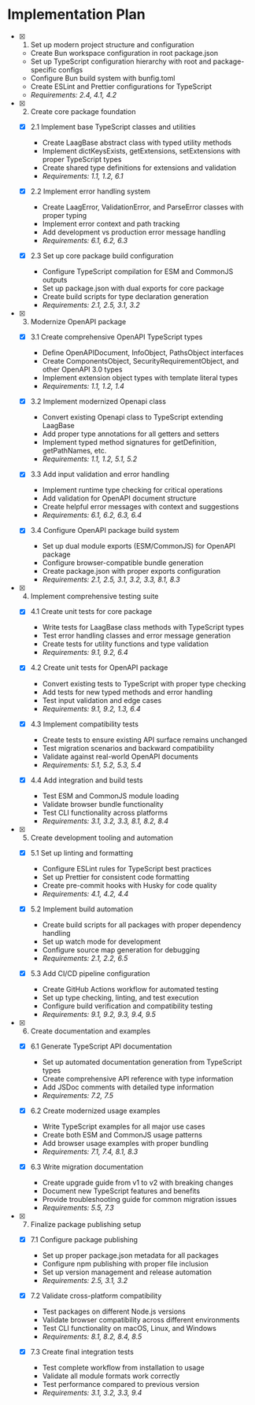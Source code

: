 # Implementation Plan

- [x] 1. Set up modern project structure and configuration
  - Create Bun workspace configuration in root package.json
  - Set up TypeScript configuration hierarchy with root and package-specific configs
  - Configure Bun build system with bunfig.toml
  - Create ESLint and Prettier configurations for TypeScript
  - _Requirements: 2.4, 4.1, 4.2_

- [x] 2. Create core package foundation
  - [x] 2.1 Implement base TypeScript classes and utilities
    - Create LaagBase abstract class with typed utility methods
    - Implement dictKeysExists, getExtensions, setExtensions with proper TypeScript types
    - Create shared type definitions for extensions and validation
    - _Requirements: 1.1, 1.2, 6.1_

  - [x] 2.2 Implement error handling system
    - Create LaagError, ValidationError, and ParseError classes with proper typing
    - Implement error context and path tracking
    - Add development vs production error message handling
    - _Requirements: 6.1, 6.2, 6.3_

  - [x] 2.3 Set up core package build configuration
    - Configure TypeScript compilation for ESM and CommonJS outputs
    - Set up package.json with dual exports for core package
    - Create build scripts for type declaration generation
    - _Requirements: 2.1, 2.5, 3.1, 3.2_

- [x] 3. Modernize OpenAPI package
  - [x] 3.1 Create comprehensive OpenAPI TypeScript types
    - Define OpenAPIDocument, InfoObject, PathsObject interfaces
    - Create ComponentsObject, SecurityRequirementObject, and other OpenAPI 3.0 types
    - Implement extension object types with template literal types
    - _Requirements: 1.1, 1.2, 1.4_

  - [x] 3.2 Implement modernized Openapi class
    - Convert existing Openapi class to TypeScript extending LaagBase
    - Add proper type annotations for all getters and setters
    - Implement typed method signatures for getDefinition, getPathNames, etc.
    - _Requirements: 1.1, 1.2, 5.1, 5.2_

  - [x] 3.3 Add input validation and error handling
    - Implement runtime type checking for critical operations
    - Add validation for OpenAPI document structure
    - Create helpful error messages with context and suggestions
    - _Requirements: 6.1, 6.2, 6.3, 6.4_

  - [x] 3.4 Configure OpenAPI package build system
    - Set up dual module exports (ESM/CommonJS) for OpenAPI package
    - Configure browser-compatible bundle generation
    - Create package.json with proper exports configuration
    - _Requirements: 2.1, 2.5, 3.1, 3.2, 3.3, 8.1, 8.3_

- [x] 4. Implement comprehensive testing suite
  - [x] 4.1 Create unit tests for core package
    - Write tests for LaagBase class methods with TypeScript types
    - Test error handling classes and error message generation
    - Create tests for utility functions and type validation
    - _Requirements: 9.1, 9.2, 6.4_

  - [x] 4.2 Create unit tests for OpenAPI package
    - Convert existing tests to TypeScript with proper type checking
    - Add tests for new typed methods and error handling
    - Test input validation and edge cases
    - _Requirements: 9.1, 9.2, 1.3, 6.4_

  - [x] 4.3 Implement compatibility tests
    - Create tests to ensure existing API surface remains unchanged
    - Test migration scenarios and backward compatibility
    - Validate against real-world OpenAPI documents
    - _Requirements: 5.1, 5.2, 5.3, 5.4_

  - [x] 4.4 Add integration and build tests
    - Test ESM and CommonJS module loading
    - Validate browser bundle functionality
    - Test CLI functionality across platforms
    - _Requirements: 3.1, 3.2, 3.3, 8.1, 8.2, 8.4_

- [x] 5. Create development tooling and automation
  - [x] 5.1 Set up linting and formatting
    - Configure ESLint rules for TypeScript best practices
    - Set up Prettier for consistent code formatting
    - Create pre-commit hooks with Husky for code quality
    - _Requirements: 4.1, 4.2, 4.4_

  - [x] 5.2 Implement build automation
    - Create build scripts for all packages with proper dependency handling
    - Set up watch mode for development
    - Configure source map generation for debugging
    - _Requirements: 2.1, 2.2, 6.5_

  - [x] 5.3 Add CI/CD pipeline configuration
    - Create GitHub Actions workflow for automated testing
    - Set up type checking, linting, and test execution
    - Configure build verification and compatibility testing
    - _Requirements: 9.1, 9.2, 9.3, 9.4, 9.5_

- [x] 6. Create documentation and examples
  - [x] 6.1 Generate TypeScript API documentation
    - Set up automated documentation generation from TypeScript types
    - Create comprehensive API reference with type information
    - Add JSDoc comments with detailed type information
    - _Requirements: 7.2, 7.5_

  - [x] 6.2 Create modernized usage examples
    - Write TypeScript examples for all major use cases
    - Create both ESM and CommonJS usage patterns
    - Add browser usage examples with proper bundling
    - _Requirements: 7.1, 7.4, 8.1, 8.3_

  - [x] 6.3 Write migration documentation
    - Create upgrade guide from v1 to v2 with breaking changes
    - Document new TypeScript features and benefits
    - Provide troubleshooting guide for common migration issues
    - _Requirements: 5.5, 7.3_

- [x] 7. Finalize package publishing setup
  - [x] 7.1 Configure package publishing
    - Set up proper package.json metadata for all packages
    - Configure npm publishing with proper file inclusion
    - Set up version management and release automation
    - _Requirements: 2.5, 3.1, 3.2_

  - [x] 7.2 Validate cross-platform compatibility
    - Test packages on different Node.js versions
    - Validate browser compatibility across different environments
    - Test CLI functionality on macOS, Linux, and Windows
    - _Requirements: 8.1, 8.2, 8.4, 8.5_

  - [x] 7.3 Create final integration tests
    - Test complete workflow from installation to usage
    - Validate all module formats work correctly
    - Test performance compared to previous version
    - _Requirements: 3.1, 3.2, 3.3, 9.4_
